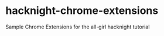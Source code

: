 hacknight-chrome-extensions
===========================

Sample Chrome Extensions for the all-girl hacknight tutorial
